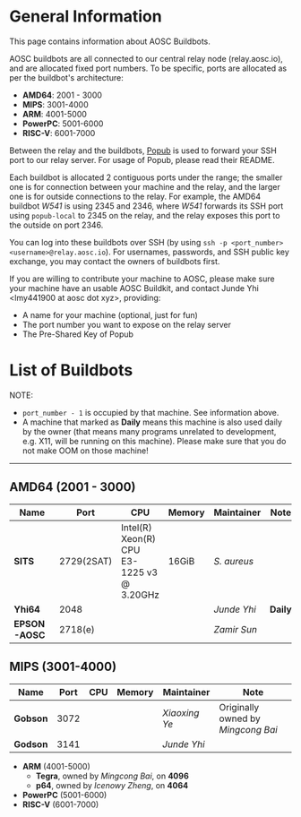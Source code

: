 <!-- TITLE: Buildbots -->
<!-- SUBTITLE: Buildbots that can be used by AOSC developers -->

# General Information

This page contains information about AOSC Buildbots.

AOSC buildbots are all connected to our central relay node (relay.aosc.io), and are allocated fixed port numbers. To be specific, ports are allocated as per the buildbot's architecture:

- **AMD64**: 2001 - 3000
- **MIPS**: 3001-4000
- **ARM**: 4001-5000
- **PowerPC**: 5001-6000
- **RISC-V**: 6001-7000

Between the relay and the buildbots, [Popub](https://github.com/m13253/popub) is used to forward your SSH port to our relay server. For usage of Popub, please read their README.

Each buildbot is allocated 2 contiguous ports under the range; the smaller one is for connection between your machine and the relay, and the larger one is for outside connections to the relay. For example, the AMD64 buildbot _W541_ is using 2345 and 2346, where _W541_ forwards its SSH port using `popub-local` to 2345 on the relay, and the relay exposes this port to the outside on port 2346.

You can log into these buildbots over SSH (by using `ssh -p <port_number> <username>@relay.aosc.io`). For usernames, passwords, and SSH public key exchange, you may contact the owners of buildbots first.

If you are willing to contribute your machine to AOSC, please make sure your machine have an usable AOSC Buildkit, and contact Junde Yhi \<lmy441900 at aosc dot xyz\>, providing:

- A name for your machine (optional, just for fun)
- The port number you want to expose on the relay server
- The Pre-Shared Key of Popub

# List of Buildbots

NOTE: 

- `port_number - 1` is occupied by that machine. See information above.
- A machine that marked as **Daily** means this machine is also used daily by the owner (that means many programs unrelated to development, e.g. X11, will be running on this machine). Please make sure that you do not make OOM on those machine!

---

## **AMD64** (2001 - 3000)

|Name|Port|CPU|Memory|Maintainer|Note|
|---|---|---|---|---|---|
|**SITS**|2729(2SAT)|Intel(R) Xeon(R) CPU E3-1225 v3 @ 3.20GHz|16GiB|_S. aureus_||
|**Yhi64**|2048|||_Junde Yhi_|**Daily**|
|**EPSON-AOSC**|2718(e)|||_Zamir Sun_||

## **MIPS** (3001-4000)

|Name|Port|CPU|Memory|Maintainer|Note|
|---|---|---|---|---|---|
|**Gobson**|3072|||_Xiaoxing Ye_|Originally owned by _Mingcong Bai_|
|**Godson**|3141|||_Junde Yhi_||

- **ARM** (4001-5000)
	- **Tegra**, owned by _Mingcong Bai_, on **4096**
	- **p64**, owned by _Icenowy Zheng_, on **4064**
- **PowerPC** (5001-6000)
- **RISC-V** (6001-7000)